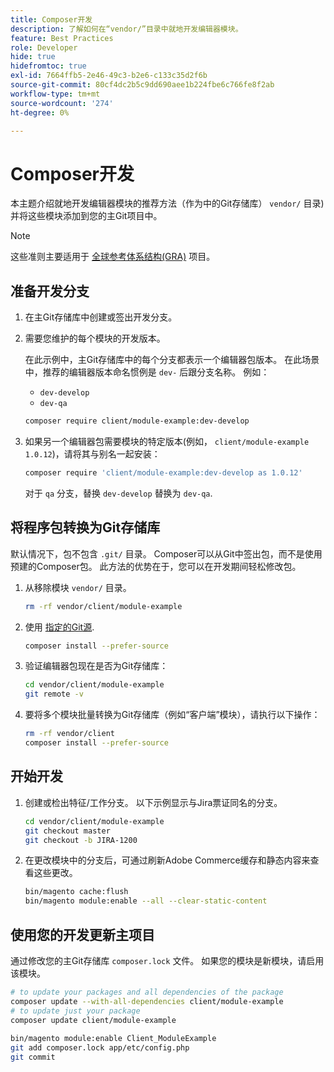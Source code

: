 ```yaml
---
title: Composer开发
description: 了解如何在“vendor/”目录中就地开发编辑器模块。
feature: Best Practices
role: Developer
hide: true
hidefromtoc: true
exl-id: 7664ffb5-2e46-49c3-b2e6-c133c35d2f6b
source-git-commit: 80cf4dc2b5c9dd690aee1b224fbe6c766fe8f2ab
workflow-type: tm+mt
source-wordcount: '274'
ht-degree: 0%

---
```


# Composer开发

本主题介绍就地开发编辑器模块的推荐方法（作为中的Git存储库） `vendor/` 目录)并将这些模块添加到您的主Git项目中。

>[!NOTE]
>
>这些准则主要适用于 [全球参考体系结构(GRA)](../overview.md) 项目。

## 准备开发分支

1. 在主Git存储库中创建或签出开发分支。
1. 需要您维护的每个模块的开发版本。

   在此示例中，主Git存储库中的每个分支都表示一个编辑器包版本。 在此场景中，推荐的编辑器版本命名惯例是 `dev-` 后跟分支名称。 例如：

   - `dev-develop`
   - `dev-qa`

   ```bash
   composer require client/module-example:dev-develop
   ```

1. 如果另一个编辑器包需要模块的特定版本(例如， `client/module-example 1.0.12`)，请将其与别名一起安装：

   ```bash
   composer require 'client/module-example:dev-develop as 1.0.12'
   ```

   对于 `qa` 分支，替换 `dev-develop` 替换为 `dev-qa`.

## 将程序包转换为Git存储库

默认情况下，包不包含 `.git/` 目录。 Composer可以从Git中签出包，而不是使用预建的Composer包。 此方法的优势在于，您可以在开发期间轻松修改包。

1. 从移除模块 `vendor/` 目录。

   ```bash
   rm -rf vendor/client/module-example
   ```

1. 使用 [指定的Git源](#prepare-a-development-branch).

   ```bash
   composer install --prefer-source
   ```

1. 验证编辑器包现在是否为Git存储库：

   ```bash
   cd vendor/client/module-example
   git remote -v
   ```

1. 要将多个模块批量转换为Git存储库（例如“客户端”模块），请执行以下操作：

   ```bash
   rm -rf vendor/client
   composer install --prefer-source
   ```

## 开始开发

1. 创建或检出特征/工作分支。 以下示例显示与Jira票证同名的分支。

   ```bash
   cd vendor/client/module-example
   git checkout master
   git checkout -b JIRA-1200
   ```

1. 在更改模块中的分支后，可通过刷新Adobe Commerce缓存和静态内容来查看这些更改。

   ```bash
   bin/magento cache:flush
   bin/magento module:enable --all --clear-static-content
   ```

## 使用您的开发更新主项目

通过修改您的主Git存储库 `composer.lock` 文件。 如果您的模块是新模块，请启用该模块。

```bash
# to update your packages and all dependencies of the package
composer update --with-all-dependencies client/module-example
# to update just your package
composer update client/module-example
 
bin/magento module:enable Client_ModuleExample
git add composer.lock app/etc/config.php
git commit
```

